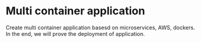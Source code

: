 # Multi container application
Create multi container application basesd on microservices, AWS, dockers. In the end, we will prove the deployment of application.
